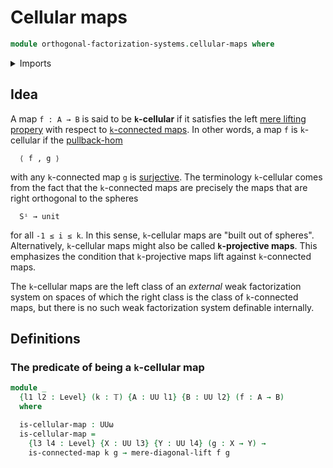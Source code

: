 # Cellular maps

```agda
module orthogonal-factorization-systems.cellular-maps where
```

<details><summary>Imports</summary>

```agda
open import foundation.connected-maps
open import foundation.truncation-levels
open import foundation.universe-levels

open import orthogonal-factorization-systems.mere-lifting-properties
```

</details>

## Idea

A map `f : A → B` is said to be **`k`-cellular** if it satisfies the left
[mere lifting propery](orthogonal-factorization-systems.mere-lifting-properties.md)
with respect to [`k`-connected maps](foundation.connected-maps.md). In other
words, a map `f` is `k`-cellular if the
[pullback-hom](orthogonal-factorization-systems.pullback-hom.md)

```text
  ⟨ f , g ⟩
```

with any `k`-connected map `g` is [surjective](foundation.surjective-maps.md).
The terminology `k`-cellular comes from the fact that the `k`-connected maps are
precisely the maps that are right orthogonal to the spheres

```text
  Sⁱ → unit
```

for all `-1 ≤ i ≤ k`. In this sense, `k`-cellular maps are "built out of
spheres". Alternatively, `k`-cellular maps might also be called **`k`-projective
maps**. This emphasizes the condition that `k`-projective maps lift against
`k`-connected maps.

The `k`-cellular maps are the left class of an _external_ weak factorization
system on spaces of which the right class is the class of `k`-connected maps,
but there is no such weak factorization system definable internally.

## Definitions

### The predicate of being a `k`-cellular map

```agda
module _
  {l1 l2 : Level} (k : 𝕋) {A : UU l1} {B : UU l2} (f : A → B)
  where

  is-cellular-map : UUω
  is-cellular-map =
    {l3 l4 : Level} {X : UU l3} {Y : UU l4} (g : X → Y) →
    is-connected-map k g → mere-diagonal-lift f g
```
